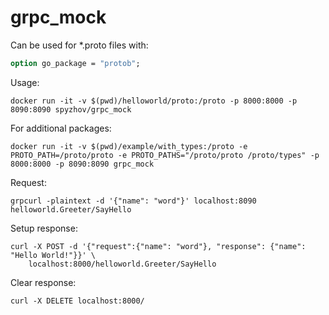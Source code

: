 # grpc_mock

Can be used for *.proto files with:

```protobuf
option go_package = "protob";
```

Usage:

```
docker run -it -v $(pwd)/helloworld/proto:/proto -p 8000:8000 -p 8090:8090 spyzhov/grpc_mock
```

For additional packages:

```
docker run -it -v $(pwd)/example/with_types:/proto -e PROTO_PATH=/proto/proto -e PROTO_PATHS="/proto/proto /proto/types" -p 8000:8000 -p 8090:8090 grpc_mock
```

Request:

```
grpcurl -plaintext -d '{"name": "word"}' localhost:8090 helloworld.Greeter/SayHello
```

Setup response:

```
curl -X POST -d '{"request":{"name": "word"}, "response": {"name": "Hello World!"}}' \
    localhost:8000/helloworld.Greeter/SayHello
```

Clear response:

```
curl -X DELETE localhost:8000/
```
